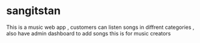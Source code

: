 # sangitstan

This is a music web app , customers can listen songs in diffrent categories , also have admin dashboard to add songs this is for music creators 
